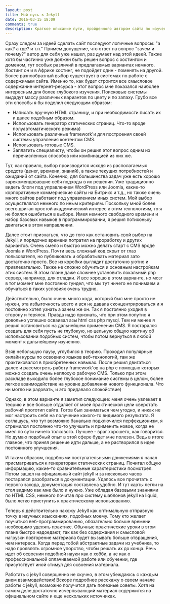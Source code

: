 ```yaml
---
layout: post
title: Мой путь к Jekyll
date: 2016-03-15 18:09
comments: true
description: Краткое описание пути, пройденного автором сайта по изучению систем управления содержимым сайта. Начало использования Jekyll.
---
```

Сразу следом за идеей сделать сайт последуют логичные вопросы: "а как? а где? и т.п." Примем допущение, что ответ на вопрос "зачем и почему?" автор для себя уже нашел, раз думает над этой идеей. Также хотя бы частично уже должен быть решен вопрос с хостингом и доменом, тут особых различий в предлагаемых вариантах немного. Хостинг он и в Африке хостинг, не подойдет один - поменять на другой. Более разнообразный выбор существует в системах по работе с содержимым сайта. Именно то, как будет строится все смысловое содержание интернет-ресурса - этот вопрос мне показался наиболее интересным для более глубокого изучения. Поисковые системы выдадут массу различных вариантов по цвету и по запаху. Грубо все эти способы я бы поделил следующим образом:

- Написать вручную HTML страницу, и при необходимости писать их и далее подобным образом.
- Использовать генератор статических страниц. Что-то вроде полуавтоматического режима)
- Использовать различные framework'и для построения своей системы управления контентом CMS.
- Использовать готовые CMS.
- Заплатить специалисту, чтобы он решил этот вопрос одним из перечисленных способов или комбинацией из них же.

Тут, как правило, выбор производится исходя из располагаемых средств (денег, времени, знаний), а также текущих потребностей и ожиданий от сайта. Конечно, для большинства задач уже есть хорошо зарекомендовавшие себя подходы в их решении. Уже традиционно видеть блоги под управлением WordPress или Joomla, какие-то корпоративные коммерческие сайты на Битрикс и т.д., но также очень много сайтов работают под управлением иных систем. Мой выбор осуществлялся немного по иным критериям. Поскольку мной более всего двигал простой академический интерес к этим технологиям, то я не боялся ошибиться в выборе. Имея немного свободного времени и набор базовых навыков в программировании, я решил потихоньку двигаться в этом направлении.

Далее стоит признаться, что до того как остановить свой выбор на Jekyll, я порядочно времени потратил на проработку и других вариантов. Очень смело и быстро можно делать старт с CMS вроде Joomla и WordPress. Почти весь сложный код скрыт от глаз пользователя, но публиковать и обрабатывать материал зато достаточно просто. Все из коробки выглядит достаточно уютно и привлекательно. Также не сложно обучиться и основным настройкам этих систем. В этом плане даже сложнее установить локальный php сервер, например, для отладки. И все хорошо в этом варианте, но мозг в тот момент мне постоянно гундел, что мы тут ничего не понимаем и обучаться в таких условиях очень трудно.

Действительно, было очень много кода, который был мне просто не нужен, эта избыточность всего и вся не давала сконцентрироваться и я постоянно хотел узнать а зачем же он. Так я постоянно уходил в сторону и терялся. Правда надо признать, что при этом попутно я довольно успешно осваивал азы html css php mysql. Тем ни менее я решил остановиться на дальнейшем применении CMS. Я постарался создать для себя пусть не глубокую, но цельную общую картину об использовании подобных систем, чтобы потом вернуться в любой момент к дальнейшему изучению.

Взяв небольшую паузу, углубился в теорию. Проходил популярные онлайн курсы по освоению языков веб-технологий, там же практиковался в приобретенных навыках. После решил двигаться далее и рассмотреть работу framework'ов на php с помощью которых можно создать очень неплохую рабочую CMS. Только при этом раскладе выходило более глубокое понимание системы в целом, более легкое взаимодействие на уровне добавления нового функционала. Что ни могло ни радовать, и это придавало спокойствие)

Однако, в этом варианте я заметил следующее: меня очень увлекает в теорию и все больше отдаляет от моей практической цели сверстать рабочий прототип сайта. Готов был заниматься чем угодно, и никак не мог настроить себя на получение какого-то видимого результата. Я соглашусь, что тут возможно банально подключился перфекционизм, я стремился постоянно что-то улучшить и применить новое, когда не имел по сути ничего толкового. Лучшее - враг хорошего, как говорится. Но думаю подобный опыт в этой сфере будет мне полезен. Ведь в итоге главное, что принял решение идти дальше, а не растворился в идее постоянного улучшения.

И таким образом, подобными поступательными движениями я начал присматриваться к генераторам статических страниц. Почитал общую информацию, какие-то сравнительные характеристики посмотрел. Потом зашел на официальный сайт jekyll и за несколько часов постарался разобраться в документации. Удалось все прочитать с первого захода, документация составлена удобно. И тут карты легли на стол видимо как мне было и нужно. Уже обладая базовыми знаниями по HTML CSS, немного почитав про систему шаблонов jekyll на liquid, было легко приступить к практическому использованию.

Теперь я действительно нахожу Jekyll как оптимальную отправную точку в научных изысканиях, подобных моему. Тому кто желает поучиться веб-программированию, обязательно больше времени необходимо уделять практике. Обычные практические уроки в этом плане быстро надоедают, так как без содержания и смысловой нагрузки повторение материала будет вызывать больше отвращения, чем интереса. Когда перед тобой абстрактные задачи из учебника, то надо проявлять огромное упорство, чтобы решать их до конца. Речь идет об освоении подобной науки как о хобби, а не как о профессиональной оплачиваемой работе или обучении, где присутствует иной стимул для освоения материала.

Работать с jekyll совершенно не скучно, в этом убеждаюсь с каждым днем взаимодействия!
Вскоре подробнее расскажу о своем начале работы с jekyll, возможно получится дать полезные советы. Хотя на самом деле достаточно исчерпывающий материал содержится на официальном сайте и еще нескольких источниках.
